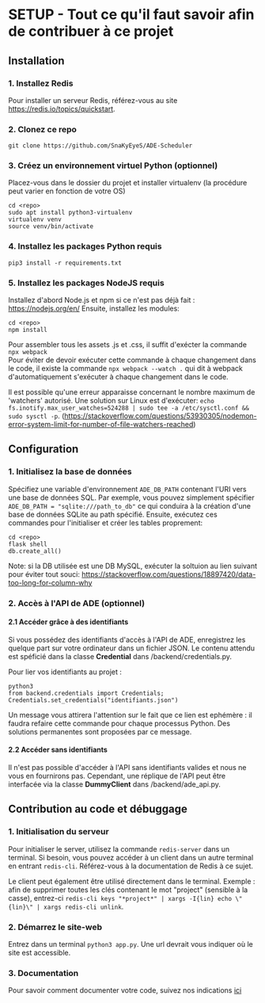 # SETUP - Tout ce qu'il faut savoir afin de contribuer à ce projet

## Installation

### 1. Installez Redis
Pour installer un serveur Redis, référez-vous au site https://redis.io/topics/quickstart.

### 2. Clonez ce repo

`git clone https://github.com/SnaKyEyeS/ADE-Scheduler`

### 3. Créez un environnement virtuel Python (optionnel)

Placez-vous dans le dossier du projet et installer virtualenv (la procédure peut varier en fonction de votre OS)
```
cd <repo>
sudo apt install python3-virtualenv
virtualenv venv
source venv/bin/activate
```

### 4. Installez les packages Python requis

`pip3 install -r requirements.txt`

### 5. Installez les packages NodeJS requis
Installez d'abord Node.js et npm si ce n'est pas déjà fait : https://nodejs.org/en/
Ensuite, installez les modules:
```
cd <repo>
npm install
```  
Pour assembler tous les assets .js et .css, il suffit d'exécter la commande `npx webpack`  
Pour éviter de devoir exécuter cette commande à chaque changement dans le code, il existe la commande `npx webpack --watch .` qui dit à webpack d'automatiquement s'exécuter à chaque changement dans le code.

Il est possible qu'une erreur apparaisse concernant le nombre maximum de 'watchers' autorisé. Une solution sur Linux est d'exécuter: `echo fs.inotify.max_user_watches=524288 | sudo tee -a /etc/sysctl.conf && sudo sysctl -p`. (https://stackoverflow.com/questions/53930305/nodemon-error-system-limit-for-number-of-file-watchers-reached)

## Configuration

### 1. Initialisez la base de données

Spécifiez une variable d'environnement `ADE_DB_PATH` contenant l'URI vers une base de données SQL.
Par exemple, vous pouvez simplement spécifier `ADE_DB_PATH = "sqlite:///path_to_db"` ce qui conduira à la création d'une base de données SQLite au path spécifié. Ensuite, exécutez ces commandes pour l'initialiser et créer les tables proprement:
```
cd <repo>
flask shell
db.create_all()
```

Note: si la DB utilisée est une DB MySQL, exécuter la soltuion au lien suivant pour éviter tout souci: https://stackoverflow.com/questions/18897420/data-too-long-for-column-why

### 2. Accès à l'API de ADE (optionnel)

#### 2.1 Accéder grâce à des identifiants

Si vous possédez des identifiants d'accès à l'API de ADE, enregistrez les quelque part sur votre ordinateur dans un fichier JSON. Le contenu attendu est spéficié dans la classe **Credential** dans /backend/credentials.py.

Pour lier vos identifiants au projet :

```
python3
from backend.credentials import Credentials; Credentials.set_credentials("identifiants.json")
```

Un message vous attirera l'attention sur le fait que ce lien est ephémère : il faudra refaire cette commande pour chaque processus Python. Des solutions permanentes sont proposées par ce message.

#### 2.2 Accéder sans identifiants

Il n'est pas possible d'accéder à l'API sans identifiants valides et nous ne vous en fournirons pas. Cependant, une réplique de l'API peut être interfacée via la classe **DummyClient** dans /backend/ade_api.py.

## Contribution au code et débuggage

### 1. Initialisation du serveur

Pour initialiser le server, utilisez la commande `redis-server` dans un terminal.
Si besoin, vous pouvez accéder à un client dans un autre terminal en entrant `redis-cli`. Référez-vous à la documentation de Redis à ce sujet.

Le client peut également être utilisé directement dans le terminal. Exemple : afin de supprimer toutes les clés contenant le mot "project" (sensible à la casse), entrez-ci `redis-cli keys "*project*" | xargs -I{lin} echo \"{lin}\" | xargs redis-cli unlink`.

### 2. Démarrez le site-web

Entrez dans un terminal `python3 app.py`. Une url devrait vous indiquer où le site est accessible.

### 3. Documentation

Pour savoir comment documenter votre code, suivez nos indications [ici](/docs/README.md)
